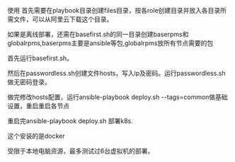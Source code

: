 使用
首先需要在playbook目录创建files目录，按各role创建目录并放入各目录所需文件，可以从阿里云下载这个目录。

如果是离线部署，还需在basefirst.sh的同一目录创建baserpms和globalrpms,baserpms主要是ansible等包,globalrpms放所有节点需要的包

首先运行basefirst.sh。

然后在passwordless.sh创建文件hosts，写入ip及密码。运行passwordless.sh做无密码登录。

做完修改hosts配置，运行ansible-playbook deploy.sh --tags=common做基础设置，重启重启各节点

重启完ansible-playbook deploy.sh 部署k8s.

这个安装的是docker

受限于本地电脑资源，最多测试过6台虚拟机的部署。
